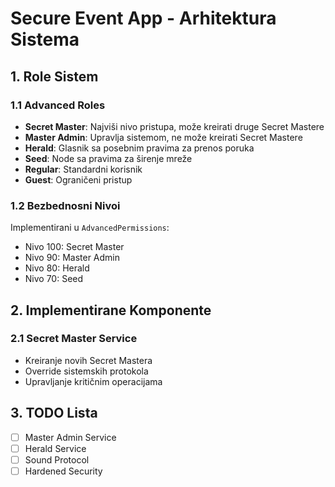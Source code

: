 # Secure Event App - Arhitektura Sistema

## 1. Role Sistem
### 1.1 Advanced Roles
- **Secret Master**: Najviši nivo pristupa, može kreirati druge Secret Mastere
- **Master Admin**: Upravlja sistemom, ne može kreirati Secret Mastere
- **Herald**: Glasnik sa posebnim pravima za prenos poruka
- **Seed**: Node sa pravima za širenje mreže
- **Regular**: Standardni korisnik
- **Guest**: Ograničeni pristup

### 1.2 Bezbednosni Nivoi
Implementirani u `AdvancedPermissions`:
- Nivo 100: Secret Master
- Nivo 90: Master Admin
- Nivo 80: Herald
- Nivo 70: Seed

## 2. Implementirane Komponente
### 2.1 Secret Master Service
- Kreiranje novih Secret Mastera
- Override sistemskih protokola
- Upravljanje kritičnim operacijama

## 3. TODO Lista
- [ ] Master Admin Service
- [ ] Herald Service
- [ ] Sound Protocol
- [ ] Hardened Security 